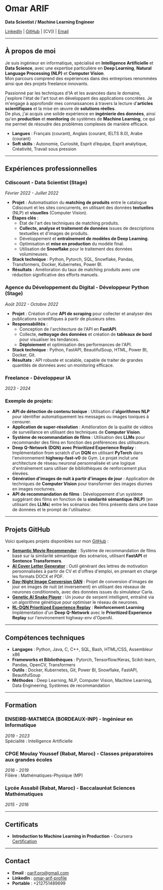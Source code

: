 # Omar ARIF

**Data Scientist / Machine Learning Engineer**

[LinkedIn](https://www.linkedin.com/in/omar-arif-profile/) | [GitHub](https://github.com/omar-arif) | [CV]) | [Email](mailto:oarif.pro@gmail.com)

---

## À propos de moi

Je suis ingénieur en informatique, spécialisé en **Intelligence Artificielle** et **Data Science**, avec une expertise particulière en **Deep Learning**, **Natural Language Processing (NLP)** et **Computer Vision**.\
Mon parcours comprend des expériences dans des entreprises renommées ainsi que des projets freelance innovants.

Passionné par les techniques d'IA et les avancées dans le domaine, j'explore l'état de l'art tout en développant des applications concrètes. Je m'engage à approfondir mes connaissances à travers la lecture d'**articles scientifiques** et la mise en œuvre de **solutions réelles**.\
De plus, j'ai acquis une solide expérience en **ingénierie des données**, ainsi qu'en **production** et **monitoring** de systèmes de **Machine Learning**, ce qui me permet de résoudre des problèmes complexes de manière efficace.

- **Langues** : Français (courant), Anglais (courant, IELTS 8.0), Arabe (courant)
- **Soft skills** : Autonomie, Curiosité, Esprit d’équipe, Esprit analytique, Créativité, Travail sous pression

---

## Expériences professionnelles

### **Cdiscount** - Data Scientist (Stage)  
*Février 2022 - Juillet 2022*

- **Projet** : Automatisation du **matching de produits** entre le catalogue Cdiscount et les sites concurrents, en utilisant des données **textuelles** (NLP) et **visuelles** (Computer Vision).
- **Étapes clés** :
  - État de l'art des techniques de matching produits.
  - **Collecte, analyse et traitement de données** issues de descriptions textuelles et d'images de produits.
  - Développement et **entraînement de modèles de Deep Learning**.
  - Optimisation et **mise en production** du modèle final.
  - Utilisation de **Snowflake** pour le traitement des données volumineuses.
- **Stack technique** : Python, Pytorch, SQL, Snowflake, Pandas, Transformers, Docker, Kubernetes, Power BI.
- **Résultats** : Amélioration du taux de matching produits avec une réduction significative des efforts manuels.

### **Agence du Développement du Digital** - Développeur Python (Stage)  
*Août 2022 - Octobre 2022*

- **Projet** : Création d'une **API de scraping** pour collecter et analyser des publications scientifiques à partir de plusieurs sites.
- **Responsabilités** :
  - Conception de l'architecture de l'API en **FastAPI**.
  - Collecte, **nettoyage des données** et création de **tableaux de bord** pour visualiser les tendances.
  - **Déploiement** et optimisation des performances de l'API.
- **Stack technique** : Python, FastAPI, BeautifulSoup, HTML, Power BI, Docker, Git.
- **Résultats** : API robuste et scalable, capable de traiter de grandes quantités de données avec un monitoring efficace.

### **Freelance** - Développeur IA  
*2023 - 2024*

### Exemple de projets:

- **API de détection de contenu toxique** : Utilisation d'**algorithmes NLP** pour identifier automatiquement les messages ou images toxiques à censurer.
- **Application de super-résolution** : Amélioration de la qualité de vidéos de surveillance en utilisant des techniques de **Computer Vision**.
- **Système de recommandation de films** : Utilisation des **LLMs** pour recommander des films en fonction des préférences des utilisateurs.
- **Deep Q-Network (DQN) avec Prioritized Experience Replay** : Implémentation from scratch d'un **DQN** en utilisant **PyTorch** dans l'environnement **highway-fast-v0** de Gym. Le projet inclut une architecture de réseau neuronal personnalisée et une logique d'entraînement sans utiliser de bibliothèques de renforcement plus élevées.
- **Génération d'images de nuit à partir d'images de jour** : Application de techniques de **Computer Vision** pour transformer des images diurnes en images nocturnes.
- **API de recommandation de films** : Développement d'un système suggérant des films en fonction de la **similarité sémantique (NLP)** (en utilisant des **LLMs**) entre les scénarios des films présents dans une base de données et le prompt de l'utilisateur.

---

## Projets GitHub

Voici quelques projets disponibles sur mon [GitHub](https://github.com/omar-arif?tab=repositories) :

- **[Semantic Movie Recommender](https://github.com/omar-arif/semantic-movie-recommender)** : Système de recommandation de films basé sur la similarité sémantique des scénarios, utilisant **FastAPI** et **Sentence Transformers**.
- **[AI Cover Letter Generator](https://github.com/omar-arif/ai-cover-letter-generator)** : Outil générant des lettres de motivation personnalisées à partir de CV et d'offres d'emploi, en prenant en charge les formats DOCX et PDF.
- **[Day-Night Image Conversion GAN](https://github.com/omar-arif/day-night-image-conversion-GAN)** : Projet de conversion d'images de jour en images de nuit (et inversement) en utilisant des réseaux de neurones conditionnels, avec des données issues du simulateur Carla.
- **[Genetic AI Snake Player](https://github.com/omar-arif/Genetic-AI-Snake-Player)** : Un joueur de serpent intelligent, entraîné via un algorithme génétique pour optimiser le réseau de neurones.
- **[RL-DQN Prioritized Experience Replay](https://github.com/omar-arif/RL-DQN-prioritized-experience-replay)** : **Reinforcement Learning** Implémentation d'un **Deep Q-Network** avec le **Prioritized Experience Replay** sur l'environement highway-env d'OpenAI.

---

## Compétences techniques

- **Langages** : Python, Java, C, C++, SQL, Bash, HTML/CSS, Assembleur x86
- **Frameworks et Bibliothèques** : Pytorch, Tensorflow/Keras, Scikit-learn, Pandas, OpenCV, Transformers
- **Outils** : Docker, Kubernetes, Git, Power BI, Snowflake, FastAPI, BeautifulSoup
- **Méthodes** : Deep Learning, NLP, Computer Vision, Machine Learning, Data Engineering, Systèmes de recommandation

---

## Formation

### **ENSEIRB-MATMECA (BORDEAUX-INP)** - Ingénieur en Informatique  
*2019 - 2023*  
Spécialité : Intelligence Artificielle

### **CPGE Moulay Youssef (Rabat, Maroc)** - Classes préparatoires aux grandes écoles  
*2016 - 2019*  
Filière : Mathématiques-Physique (MP)

### **Lycée Assabil (Rabat, Maroc)** - Baccalauréat Sciences Mathématiques  
*2015 - 2016*

---

## Certificats

- **Introduction to Machine Learning in Production** - Coursera  
  [Certification](https://coursera.org/verify/PU3MYYU79R98)

---

## Contact

- **Email** : [oarif.pro@gmail.com](mailto:oarif.pro@gmail.com)
- **LinkedIn** : [omar-arif-profile](https://www.linkedin.com/in/omar-arif-profile/)
- **Portable** : +212751489699
